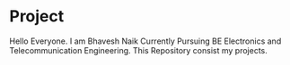 # Project

Hello Everyone.
I am Bhavesh Naik
Currently Pursuing BE Electronics and Telecommunication Engineering.
This Repository consist my projects.
